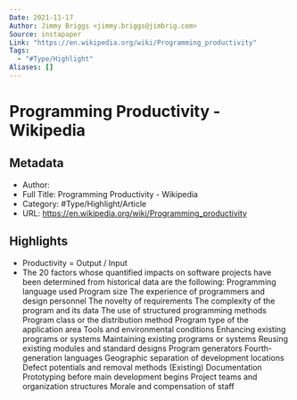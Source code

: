 ```yaml
---
Date: 2021-11-17
Author: Jimmy Briggs <jimmy.briggs@jimbrig.com>
Source: instapaper
Link: "https://en.wikipedia.org/wiki/Programming_productivity"
Tags:
  - "#Type/Highlight"
Aliases: []
---
```


# Programming Productivity - Wikipedia

## Metadata

* Author: 
* Full Title: Programming Productivity - Wikipedia
* Category: #Type/Highlight/Article
* URL: https://en.wikipedia.org/wiki/Programming_productivity

## Highlights

* Productivity = Output / Input
* The 20 factors whose quantified impacts on software projects have been determined from historical data are the following:
  Programming language used
  Program size
  The experience of programmers and design personnel
  The novelty of requirements
  The complexity of the program and its data
  The use of structured programming methods
  Program class or the distribution method
  Program type of the application area
  Tools and environmental conditions
  Enhancing existing programs or systems
  Maintaining existing programs or systems
  Reusing existing modules and standard designs
  Program generators
  Fourth-generation languages
  Geographic separation of development locations
  Defect potentials and removal methods
  (Existing) Documentation
  Prototyping before main development begins
  Project teams and organization structures
  Morale and compensation of staff
